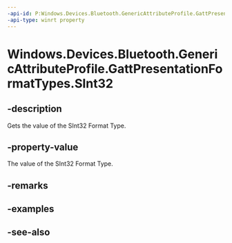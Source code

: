 ```yaml
---
-api-id: P:Windows.Devices.Bluetooth.GenericAttributeProfile.GattPresentationFormatTypes.SInt32
-api-type: winrt property
---
```


<!-- Property syntax
public byte SInt32 { get; }
-->

# Windows.Devices.Bluetooth.GenericAttributeProfile.GattPresentationFormatTypes.SInt32

## -description
Gets the value of the SInt32 Format Type.

## -property-value
The value of the SInt32 Format Type.

## -remarks

## -examples

## -see-also
